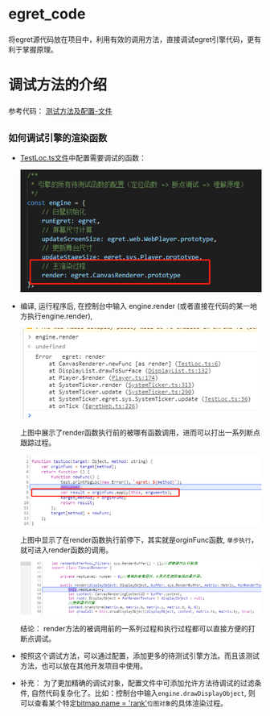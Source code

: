 # egret_code
###
将egret源代码放在项目中，利用有效的调用方法，直接调试egret引擎代码，更有利于掌握原理。

# 调试方法的介绍
###
参考代码： [测试方法及配置-文件](game/TestLoc.ts)

## `如何调试引擎的渲染函数`
* [TestLoc.ts文件](game/TestLoc.ts)中配置需要调试的函数： 

    ![alt](docs/breakpoint-config.png)

* 编译, 运行程序后, 在控制台中输入 engine.render (或者直接在代码的某一地方执行engine.render),

    ![alt](docs/render-1.png) 

   上图中展示了render函数执行前的被哪有函数调用，进而可以打出一系列断点跟踪过程。

    ![alt](docs/render-2.png) 
    
    上图中显示了在render函数执行前停下，其实就是orginFunc函数, `单步执行`，就可进入render函数的调用。
    
    ![alt](docs/render-3.png) 

    结论： render方法的被调用前的一系列过程和执行过程都可以直接方便的打断点调试。

* 按照这个调试方法，可以通过配置，添加更多的待测试引擎方法。而且该测试方法，也可以放在其他开发项目中使用。

* 补充： 为了更加精确的调试对象，配置文件中可添加允许方法待调试的过滤条件, 自然代码复杂化了。比如：控制台中输入`engine.drawDisplayObject`, 则可以查看某个特定[bitmap.name = 'rank'](game/Filters.ts)`位图对象`的具体渲染过程。